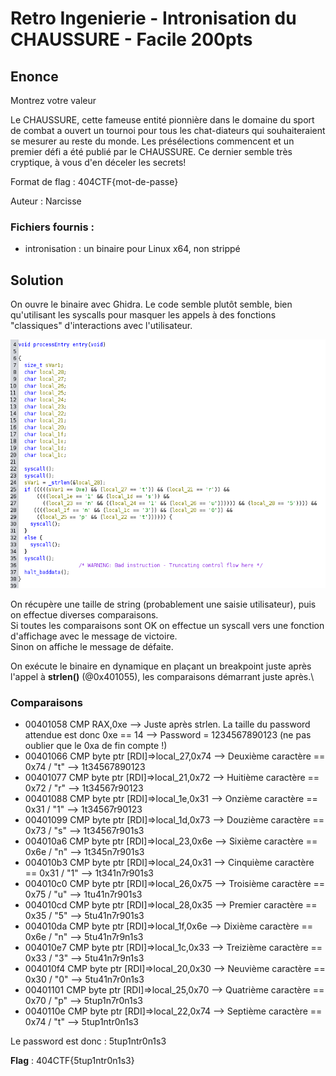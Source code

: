 # Retro Ingenierie - Intronisation du CHAUSSURE - Facile 200pts

## Enonce 

Montrez votre valeur

Le CHAUSSURE, cette fameuse entité pionnière dans le domaine du sport de combat a ouvert un tournoi pour tous les chat-diateurs qui souhaiteraient se mesurer au reste du monde. Les présélections commencent et un premier défi a été publié par le CHAUSSURE. Ce dernier semble très cryptique, à vous d'en déceler les secrets!

Format de flag : 404CTF{mot-de-passe}
 
Auteur : Narcisse

### Fichiers fournis :

- intronisation : un binaire pour Linux x64, non strippé

## Solution

On ouvre le binaire avec Ghidra. Le code semble plutôt semble, bien qu'utilisant les syscalls pour masquer les appels à des fonctions "classiques" d'interactions avec l'utilisateur.

![Main selon Ghidra](wu_img/ghidra_main.png)

On récupère une taille de string (probablement une saisie utilisateur), puis on effectue diverses comparaisons.\
Si toutes les comparaisons sont OK on effectue un syscall vers une fonction d'affichage avec le message de victoire.\
Sinon on affiche le message de défaite.

On exécute le binaire en dynamique en plaçant un breakpoint juste après l'appel à **strlen()** (@0x401055), les comparaisons démarrant juste après.\

### Comparaisons

- 00401058 CMP  RAX,0xe --> Juste après strlen. La taille du password attendue est donc 0xe == 14 --> Password = 1234567890123 (ne pas oublier que le 0xa de fin compte !)
- 00401066 CMP  byte ptr [RDI]=>local_27,0x74 --> Deuxième caractère == 0x74  / "t" --> 1t34567890123
- 00401077 CMP  byte ptr [RDI]=>local_21,0x72 --> Huitième caractère == 0x72  / "r" --> 1t34567r90123
- 00401088 CMP  byte ptr [RDI]=>local_1e,0x31 --> Onzième caractère == 0x31   / "1" --> 1t34567r90123
- 00401099 CMP  byte ptr [RDI]=>local_1d,0x73 --> Douzième caractère == 0x73  / "s" --> 1t34567r901s3
- 004010a6 CMP  byte ptr [RDI]=>local_23,0x6e --> Sixième caractère == 0x6e   / "n" --> 1t345n7r901s3
- 004010b3 CMP  byte ptr [RDI]=>local_24,0x31 --> Cinquième caractère == 0x31 / "1" --> 1t341n7r901s3
- 004010c0 CMP  byte ptr [RDI]=>local_26,0x75 --> Troisième caractère == 0x75 / "u" --> 1tu41n7r901s3
- 004010cd CMP  byte ptr [RDI]=>local_28,0x35 --> Premier caractère == 0x35   / "5" --> 5tu41n7r901s3
- 004010da CMP  byte ptr [RDI]=>local_1f,0x6e --> Dixième caractère == 0x6e   / "n" --> 5tu41n7r9n1s3
- 004010e7 CMP  byte ptr [RDI]=>local_1c,0x33 --> Treizième caractère == 0x33 / "3" --> 5tu41n7r9n1s3
- 004010f4 CMP  byte ptr [RDI]=>local_20,0x30 --> Neuvième caractère == 0x30  / "0" --> 5tu41n7r0n1s3
- 00401101 CMP  byte ptr [RDI]=>local_25,0x70 --> Quatrième caractère == 0x70 / "p" --> 5tup1n7r0n1s3
- 0040110e CMP  byte ptr [RDI]=>local_22,0x74 --> Septième caractère == 0x74  / "t" --> 5tup1ntr0n1s3

Le password est donc : 5tup1ntr0n1s3

**Flag** : 404CTF{5tup1ntr0n1s3}